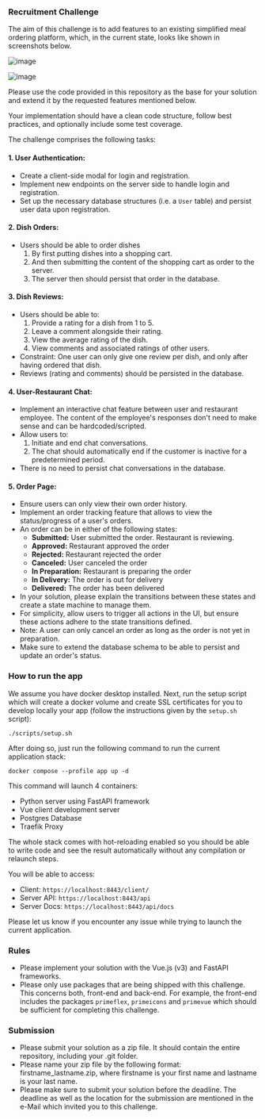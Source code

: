 ### Recruitment Challenge

The aim of this challenge is to add features to an existing simplified meal ordering platform, which, in the current state, looks like shown in screenshots below.

![image](https://github.com/kevin-kessler/origin-full-stack-restaurant-challenge/assets/13378028/5b86457f-75fe-40f6-baf0-96c079511dbe)

![image](https://github.com/kevin-kessler/origin-full-stack-restaurant-challenge/assets/13378028/43dc6b40-5063-4fb5-a55b-a76852bc6e66)

Please use the code provided in this repository as the base for your solution and extend it by the requested features mentioned below.

Your implementation should have a clean code structure, follow best practices, and optionally include some test coverage.

The challenge comprises the following tasks:

#### 1. **User Authentication:**
   - Create a client-side modal for login and registration.
   - Implement new endpoints on the server side to handle login and registration.
   - Set up the necessary database structures (i.e. a `User` table) and persist user data upon registration.

#### 2. **Dish Orders:**
   - Users should be able to order dishes
      1. By first putting dishes into a shopping cart.
      2. And then submitting the content of the shopping cart as order to the server.
      3. The server then should persist that order in the database.

#### 3. **Dish Reviews:**
   - Users should be able to:
      1. Provide a rating for a dish from 1 to 5.
      2. Leave a comment alongside their rating.
      3. View the average rating of the dish.
      4. View comments and associated ratings of other users.
   - Constraint: One user can only give one review per dish, and only after having ordered that dish.
   - Reviews (rating and comments) should be persisted in the database.

#### 4. **User-Restaurant Chat:**
   - Implement an interactive chat feature between user and restaurant employee. The content of the employee's responses don't need to make sense and can be hardcoded/scripted.
   - Allow users to:
      1. Initiate and end chat conversations.
      2. The chat should automatically end if the customer is inactive for a predetermined period.
   - There is no need to persist chat conversations in the database.

#### 5. **Order Page:**
   - Ensure users can only view their own order history.
   - Implement an order tracking feature that allows to view the status/progress of a user's orders.
   - An order can be in either of the following states:
      - **Submitted:** User submitted the order. Restaurant is reviewing.
      - **Approved:** Restaurant approved the order
      - **Rejected:** Restaurant rejected the order
      - **Canceled:** User canceled the order
      - **In Preparation:** Restaurant is preparing the order
      - **In Delivery:** The order is out for delivery
      - **Delivered:** The order has been delivered
   - In your solution, please explain the transitions between these states and create a state machine to manage them.
   - For simplicity, allow users to trigger all actions in the UI, but ensure these actions adhere to the state transitions defined.
   - Note: A user can only cancel an order as long as the order is not yet in preparation.
   - Make sure to extend the database schema to be able to persist and update an order's status.


### How to run the app
We assume you have docker desktop installed. Next, run the setup script which will create a docker volume and create SSL certificates for you to develop locally your app (follow the instructions given by the `setup.sh` script):

`./scripts/setup.sh`

After doing so, just run the following command to run the current application stack:

`docker compose --profile app up -d`

This command will launch 4 containers:
- Python server using FastAPI framework
- Vue client development server
- Postgres Database
- Traefik Proxy

The whole stack comes with hot-reloading enabled so you should be able to write code and see the result automatically without any compilation or relaunch steps.

You will be able to access:
- Client: `https://localhost:8443/client/`
- Server API: `https://localhost:8443/api`
- Server Docs: `https://localhost:8443/api/docs`

Please let us know if you encounter any issue while trying to launch the current application.

### Rules
- Please implement your solution with the Vue.js (v3) and FastAPI frameworks.
- Please only use packages that are being shipped with this challenge. This concerns both, front-end and back-end. For example, the front-end includes the packages `primeflex`, `primeicons` and `primevue` which should be sufficient for completing this challenge.

### Submission
- Please submit your solution as a zip file. It should contain the entire repository, including your .git folder.
- Please name your zip file by the following format: firstname_lastname.zip, where firstname is your first name and lastname is your last name.
- Please make sure to submit your solution before the deadline. The deadline as well as the location for the submission are mentioned in the e-Mail which invited you to this challenge.
